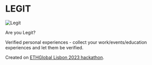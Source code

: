 # LEGIT
![Legit](https://github.com/dariacherniakk/Legit/assets/5169531/25bad7c7-d02e-47f0-9110-272d559a9366)

Are you Legit? 

Verified personal experiences - collect your work/events/education experiences and let them be verified.

Created on [ETHGlobal Lisbon 2023 hackathon](https://ethglobal.com/events/lisbon).
